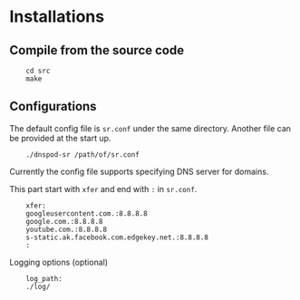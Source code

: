 # Installations

## Compile from the source code
```
    cd src
    make
```

## Configurations
The default config file is ```sr.conf``` under the same directory. Another file can be provided at the start up.
```
    ./dnspod-sr /path/of/sr.conf
```

Currently the config file supports specifying DNS server for domains. 

This part start with ```xfer``` and end with ```:``` in ```sr.conf```.
```
    xfer:
    googleusercontent.com.:8.8.8.8
    google.com.:8.8.8.8
    youtube.com.:8.8.8.8
    s-static.ak.facebook.com.edgekey.net.:8.8.8.8
    :
```

Logging options (optional)
```
    log_path:
    ./log/
```